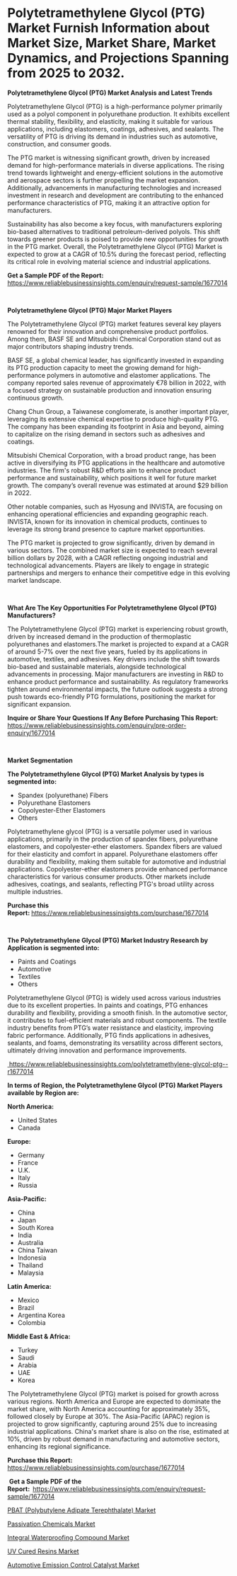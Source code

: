 <p><h1>Polytetramethylene Glycol (PTG) Market Furnish Information about Market Size, Market Share, Market Dynamics, and Projections Spanning from 2025 to 2032.</h1></p><p><strong>Polytetramethylene Glycol (PTG) Market Analysis and Latest Trends</strong></p>
<p><p>Polytetramethylene Glycol (PTG) is a high-performance polymer primarily used as a polyol component in polyurethane production. It exhibits excellent thermal stability, flexibility, and elasticity, making it suitable for various applications, including elastomers, coatings, adhesives, and sealants. The versatility of PTG is driving its demand in industries such as automotive, construction, and consumer goods.</p><p>The PTG market is witnessing significant growth, driven by increased demand for high-performance materials in diverse applications. The rising trend towards lightweight and energy-efficient solutions in the automotive and aerospace sectors is further propelling the market expansion. Additionally, advancements in manufacturing technologies and increased investment in research and development are contributing to the enhanced performance characteristics of PTG, making it an attractive option for manufacturers.</p><p>Sustainability has also become a key focus, with manufacturers exploring bio-based alternatives to traditional petroleum-derived polyols. This shift towards greener products is poised to provide new opportunities for growth in the PTG market. Overall, the Polytetramethylene Glycol (PTG) Market is expected to grow at a CAGR of 10.5% during the forecast period, reflecting its critical role in evolving material science and industrial applications.</p></p>
<p><strong>Get a Sample PDF of the Report:&nbsp;</strong> <a href="https://www.reliablebusinessinsights.com/enquiry/request-sample/1677014?utm_campaign=101&utm_medium=2&utm_source=Github&utm_content=ia&utm_term=24032025&utm_id=polytetramethylene-glycol-ptg">https://www.reliablebusinessinsights.com/enquiry/request-sample/1677014</a></p>
<p>&nbsp;</p>
<p><strong>Polytetramethylene Glycol (PTG) Major Market Players</strong></p>
<p><p>The Polytetramethylene Glycol (PTG) market features several key players renowned for their innovation and comprehensive product portfolios. Among them, BASF SE and Mitsubishi Chemical Corporation stand out as major contributors shaping industry trends.</p><p>BASF SE, a global chemical leader, has significantly invested in expanding its PTG production capacity to meet the growing demand for high-performance polymers in automotive and elastomer applications. The company reported sales revenue of approximately €78 billion in 2022, with a focused strategy on sustainable production and innovation ensuring continuous growth.</p><p>Chang Chun Group, a Taiwanese conglomerate, is another important player, leveraging its extensive chemical expertise to produce high-quality PTG. The company has been expanding its footprint in Asia and beyond, aiming to capitalize on the rising demand in sectors such as adhesives and coatings.</p><p>Mitsubishi Chemical Corporation, with a broad product range, has been active in diversifying its PTG applications in the healthcare and automotive industries. The firm's robust R&D efforts aim to enhance product performance and sustainability, which positions it well for future market growth. The company’s overall revenue was estimated at around $29 billion in 2022.</p><p>Other notable companies, such as Hyosung and INVISTA, are focusing on enhancing operational efficiencies and expanding geographic reach. INVISTA, known for its innovation in chemical products, continues to leverage its strong brand presence to capture market opportunities.</p><p>The PTG market is projected to grow significantly, driven by demand in various sectors. The combined market size is expected to reach several billion dollars by 2028, with a CAGR reflecting ongoing industrial and technological advancements. Players are likely to engage in strategic partnerships and mergers to enhance their competitive edge in this evolving market landscape.</p></p>
<p>&nbsp;</p>
<p><strong>What Are The Key Opportunities For Polytetramethylene Glycol (PTG) Manufacturers?</strong></p>
<p><p>The Polytetramethylene Glycol (PTG) market is experiencing robust growth, driven by increased demand in the production of thermoplastic polyurethanes and elastomers.The market is projected to expand at a CAGR of around 5-7% over the next five years, fueled by its applications in automotive, textiles, and adhesives. Key drivers include the shift towards bio-based and sustainable materials, alongside technological advancements in processing. Major manufacturers are investing in R&D to enhance product performance and sustainability. As regulatory frameworks tighten around environmental impacts, the future outlook suggests a strong push towards eco-friendly PTG formulations, positioning the market for significant expansion.</p></p>
<p><strong>Inquire or Share Your Questions If Any Before Purchasing This Report:</strong> <a href="https://www.reliablebusinessinsights.com/enquiry/pre-order-enquiry/1677014?utm_campaign=101&utm_medium=2&utm_source=Github&utm_content=ia&utm_term=24032025&utm_id=polytetramethylene-glycol-ptg">https://www.reliablebusinessinsights.com/enquiry/pre-order-enquiry/1677014</a></p>
<p>&nbsp;</p>
<p><strong>Market Segmentation</strong></p>
<p><strong>The Polytetramethylene Glycol (PTG) Market Analysis by types is segmented into:</strong></p>
<p><ul><li>Spandex (polyurethane) Fibers</li><li>Polyurethane Elastomers</li><li>Copolyester-Ether Elastomers</li><li>Others</li></ul></p>
<p><p>Polytetramethylene glycol (PTG) is a versatile polymer used in various applications, primarily in the production of spandex fibers, polyurethane elastomers, and copolyester-ether elastomers. Spandex fibers are valued for their elasticity and comfort in apparel. Polyurethane elastomers offer durability and flexibility, making them suitable for automotive and industrial applications. Copolyester-ether elastomers provide enhanced performance characteristics for various consumer products. Other markets include adhesives, coatings, and sealants, reflecting PTG's broad utility across multiple industries.</p></p>
<p><strong>Purchase this Report:&nbsp;</strong><a href="https://www.reliablebusinessinsights.com/purchase/1677014?utm_campaign=101&utm_medium=2&utm_source=Github&utm_content=ia&utm_term=24032025&utm_id=polytetramethylene-glycol-ptg">https://www.reliablebusinessinsights.com/purchase/1677014</a></p>
<p>&nbsp;</p>
<p><strong>The Polytetramethylene Glycol (PTG) Market Industry Research by Application is segmented into:</strong></p>
<p><ul><li>Paints and Coatings</li><li>Automotive</li><li>Textiles</li><li>Others</li></ul></p>
<p><p>Polytetramethylene Glycol (PTG) is widely used across various industries due to its excellent properties. In paints and coatings, PTG enhances durability and flexibility, providing a smooth finish. In the automotive sector, it contributes to fuel-efficient materials and robust components. The textile industry benefits from PTG’s water resistance and elasticity, improving fabric performance. Additionally, PTG finds applications in adhesives, sealants, and foams, demonstrating its versatility across different sectors, ultimately driving innovation and performance improvements.</p></p>
<p><a href="https://www.reliablebusinessinsights.com/polytetramethylene-glycol-ptg--r1677014?utm_campaign=101&utm_medium=2&utm_source=Github&utm_content=ia&utm_term=24032025&utm_id=polytetramethylene-glycol-ptg">&nbsp;https://www.reliablebusinessinsights.com/polytetramethylene-glycol-ptg--r1677014</a></p>
<p><strong>In terms of Region, the Polytetramethylene Glycol (PTG) Market Players available by Region are:</strong></p>
<p>
    <p> <strong> North America: </strong>
        <ul>
            <li>United States</li>
            <li>Canada</li>
        </ul>
        </p> 
    <p> <strong> Europe: </strong>
        <ul>
            <li>Germany</li>
            <li>France</li>
            <li>U.K.</li>
            <li>Italy</li>
            <li>Russia</li>
        </ul>
        </p> 
    <p> <strong> Asia-Pacific: </strong>
        <ul>
            <li>China</li>
            <li>Japan</li>
            <li>South Korea</li>
            <li>India</li>
            <li>Australia</li>
            <li>China Taiwan</li>
            <li>Indonesia</li>
            <li>Thailand</li>
            <li>Malaysia</li>
        </ul>
        </p> 
    <p> <strong> Latin America: </strong>
        <ul>
            <li>Mexico</li>
            <li>Brazil</li>
            <li>Argentina Korea</li>
            <li>Colombia</li>
        </ul>
        </p> 
    <p> <strong> Middle East & Africa: </strong>
        <ul>
            <li>Turkey</li>
            <li>Saudi</li>
            <li>Arabia</li>
            <li>UAE</li>
            <li>Korea</li>
        </ul>
    </p>
    </p>
<p><p>The Polytetramethylene Glycol (PTG) market is poised for growth across various regions. North America and Europe are expected to dominate the market share, with North America accounting for approximately 35%, followed closely by Europe at 30%. The Asia-Pacific (APAC) region is projected to grow significantly, capturing around 25% due to increasing industrial applications. China's market share is also on the rise, estimated at 10%, driven by robust demand in manufacturing and automotive sectors, enhancing its regional significance.</p></p>
<p><strong>Purchase this Report: </strong><a href="https://www.reliablebusinessinsights.com/purchase/1677014?utm_campaign=101&utm_medium=2&utm_source=Github&utm_content=ia&utm_term=24032025&utm_id=polytetramethylene-glycol-ptg">https://www.reliablebusinessinsights.com/purchase/1677014</a></p>
<p>&nbsp;<strong>Get a Sample PDF of the Report:&nbsp;&nbsp;</strong><a href="https://www.reliablebusinessinsights.com/enquiry/request-sample/1677014?utm_campaign=101&utm_medium=2&utm_source=Github&utm_content=ia&utm_term=24032025&utm_id=polytetramethylene-glycol-ptg">https://www.reliablebusinessinsights.com/enquiry/request-sample/1677014</a></p>
<p><strong></strong></p>
<p><p><a href="https://github.com/kaforarvero/Market-Research-Report-List-1/blob/main/pbat-polybutylene-adipate-terephthalate-market.md?utm_campaign=101&utm_medium=2&utm_source=Github&utm_content=ia&utm_term=24032025&utm_id=polytetramethylene-glycol-ptg">PBAT (Polybutylene Adipate Terephthalate) Market</a></p><p><a href="https://github.com/djihencygnel74/Market-Research-Report-List-1/blob/main/passivation-chemicals-market.md?utm_campaign=101&utm_medium=2&utm_source=Github&utm_content=ia&utm_term=24032025&utm_id=polytetramethylene-glycol-ptg">Passivation Chemicals Market</a></p><p><a href="https://github.com/saimntamiki/Market-Research-Report-List-1/blob/main/integral-waterproofing-compound-market.md?utm_campaign=101&utm_medium=2&utm_source=Github&utm_content=ia&utm_term=24032025&utm_id=polytetramethylene-glycol-ptg">Integral Waterproofing Compound Market</a></p><p><a href="https://github.com/messonmengen75/Market-Research-Report-List-1/blob/main/uv-cured-resins-market.md?utm_campaign=101&utm_medium=2&utm_source=Github&utm_content=ia&utm_term=24032025&utm_id=polytetramethylene-glycol-ptg">UV Cured Resins Market</a></p><p><a href="https://github.com/zymerivarrik6/Market-Research-Report-List-1/blob/main/automotive-emission-control-catalyst-market.md?utm_campaign=101&utm_medium=2&utm_source=Github&utm_content=ia&utm_term=24032025&utm_id=polytetramethylene-glycol-ptg">Automotive Emission Control Catalyst Market</a></p></p>